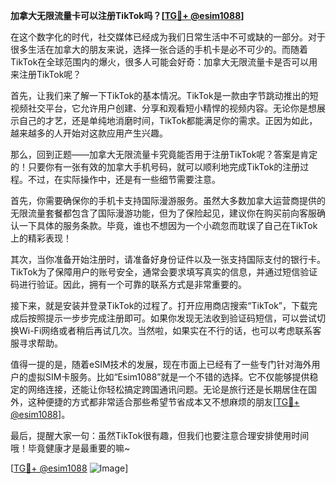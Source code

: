 **加拿大无限流量卡可以注册TikTok吗？[[TG💪+ @esim1088](https://t.me/s/esim1088)]**

在这个数字化的时代，社交媒体已经成为我们日常生活中不可或缺的一部分。对于很多生活在加拿大的朋友来说，选择一张合适的手机卡是必不可少的。而随着TikTok在全球范围内的爆火，很多人可能会好奇：加拿大无限流量卡是否可以用来注册TikTok呢？

首先，让我们来了解一下TikTok的基本情况。TikTok是一款由字节跳动推出的短视频社交平台，它允许用户创建、分享和观看短小精悍的视频内容。无论你是想展示自己的才艺，还是单纯地消磨时间，TikTok都能满足你的需求。正因为如此，越来越多的人开始对这款应用产生兴趣。

那么，回到正题——加拿大无限流量卡究竟能否用于注册TikTok呢？答案是肯定的！只要你有一张有效的加拿大手机号码，就可以顺利地完成TikTok的注册过程。不过，在实际操作中，还是有一些细节需要注意。

首先，你需要确保你的手机卡支持国际漫游服务。虽然大多数加拿大运营商提供的无限流量套餐都包含了国际漫游功能，但为了保险起见，建议你在购买前向客服确认一下具体的服务条款。毕竟，谁也不想因为一个小疏忽而耽误了自己在TikTok上的精彩表现！

其次，当你准备开始注册时，请准备好身份证件以及一张支持国际支付的银行卡。TikTok为了保障用户的账号安全，通常会要求填写真实的信息，并通过短信验证码进行验证。因此，拥有一个可靠的联系方式是非常重要的。

接下来，就是安装并登录TikTok的过程了。打开应用商店搜索“TikTok”，下载完成后按照提示一步步完成注册即可。如果你发现无法收到验证码短信，可以尝试切换Wi-Fi网络或者稍后再试几次。当然啦，如果实在不行的话，也可以考虑联系客服寻求帮助。

值得一提的是，随着eSIM技术的发展，现在市面上已经有了一些专门针对海外用户的虚拟SIM卡服务。比如“Esim1088”就是一个不错的选择。它不仅能够提供稳定的网络连接，还能让你轻松搞定跨国通讯问题。无论是旅行还是长期居住在国外，这种便捷的方式都非常适合那些希望节省成本又不想麻烦的朋友[[TG💪+ @esim1088](https://t.me/s/esim1088)]。

最后，提醒大家一句：虽然TikTok很有趣，但我们也要注意合理安排使用时间哦！毕竟健康才是最重要的嘛~

[[TG💪+ @esim1088](https://t.me/s/esim1088) ![Image](https://i.postimg.cc/4NQfJmqS/Snipaste-2025-05-13-00-14-12.png)]